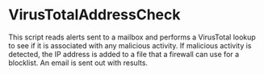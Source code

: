 # VirusTotalAddressCheck
This script reads alerts sent to a mailbox and performs a VirusTotal lookup to see if it is associated with any malicious activity. If malicious activity is detected, the IP address is added to a file that a firewall can use for a blocklist. An email is sent out with results.
